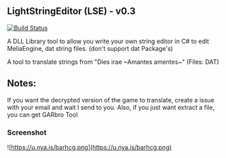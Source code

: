## LightStringEditor (LSE) - v0.3
[![Build Status](https://travis-ci.org/ForumHulp/pageaddon.svg?branch=master)](http://vnx.uvnworks.com)


A DLL Library tool to allow you write your own string editor in C#
to edit MeliaEngine, dat string files. (don't support dat Package's)


A tool to translate strings from "Dies irae \~Amantes amentes\~" (Files: DAT)


## Notes:
If you want the decrypted version of the game to translate, create a issue with your email and wait I send to you.
Also, if you just want extract a file, you can get GARbro Tool


### Screenshot
![https://u.nya.is/barhcg.png](https://u.nya.is/barhcg.png)
